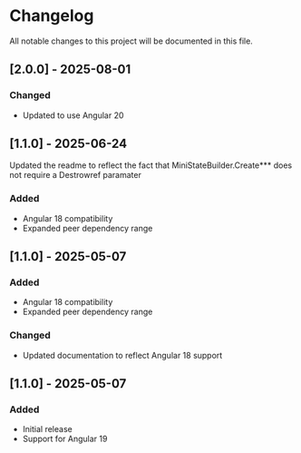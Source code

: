 # Changelog
All notable changes to this project will be documented in this file.

## [2.0.0] - 2025-08-01

### Changed
- Updated to use Angular 20

## [1.1.0] - 2025-06-24
Updated the readme to reflect the fact that MiniStateBuilder.Create*** does not require a Destrowref paramater

### Added
- Angular 18 compatibility
- Expanded peer dependency range

## [1.1.0] - 2025-05-07

### Added
- Angular 18 compatibility
- Expanded peer dependency range

### Changed
- Updated documentation to reflect Angular 18 support

## [1.1.0] - 2025-05-07

### Added
- Initial release
- Support for Angular 19